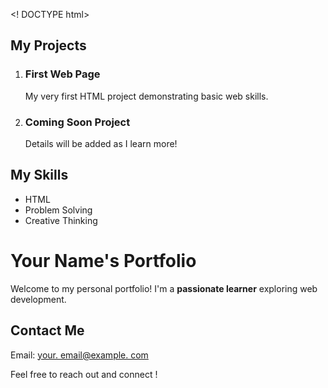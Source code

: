 <! DOCTYPE html>
<html lang="en">
<head>
<meta charset="UTF-8">
<title>My Personal Portfolio</title>
</head>
<body>
<!-- Your content wilL go here -->
</body>
</html><h2>My Projects</h2>
<ol>
<li>
<h3>First Web Page</h3>
<p>My very first HTML project demonstrating basic web skills.
</p>
</li>
<li>
<h3>Coming Soon Project</h3>
<p>Details will be added as I learn more!</p>
</li>
</ol>
<h2>My Skills</h2>
<ul>
<li>HTML</li>
<li>Problem Solving</1i>
<li>Creative Thinking</li>
</ul>
<h1>Your Name's Portfolio</h1>
<p>Welcome to my personal portfolio! I'm a <strong> passionate
learner</strong> exploring web development. </p>
<h2>Contact Me</h2>
<p>Email: <a
href="mailto:your . kuriajoe85@gmail. com" >your. email@example. com</a> </p>
<p>Feel free to reach out and connect ! </p>
</html>
